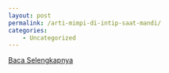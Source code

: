 ```yaml
---
layout: post
permalink: /arti-mimpi-di-intip-saat-mandi/
categories:
    - Uncategorized
---
```


[Baca Selengkapnya](/04)